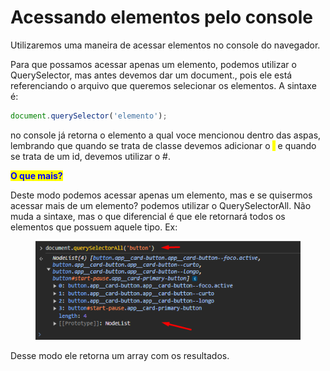 # Acessando elementos pelo console

Utilizaremos uma maneira de acessar elementos no console do navegador.&#x20;

Para que possamos acessar apenas um elemento, podemos utilizar o QuerySelector, mas antes devemos dar um document., pois ele está referenciando o arquivo que queremos selecionar os elementos. A sintaxe é:

```javascript
document.querySelector('elemento');
```

no console já retorna o elemento a qual voce mencionou dentro das aspas, lembrando que quando se trata de classe devemos adicionar o <mark style="color:yellow;">.</mark> e quando se trata de um id, devemos utilizar o #.

<mark style="color:blue;">**O que mais?**</mark>

Deste modo podemos acessar apenas um elemento, mas e se quisermos acessar mais de um elemento? podemos utilizar o QuerySelectorAll. Não muda a sintaxe, mas o que diferencial é que ele retornará todos os elementos que possuem aquele tipo. Ex:

<div align="left">

<figure><img src=".gitbook/assets/image.png" alt=""><figcaption></figcaption></figure>

</div>

Desse modo ele retorna um array com os resultados.&#x20;
